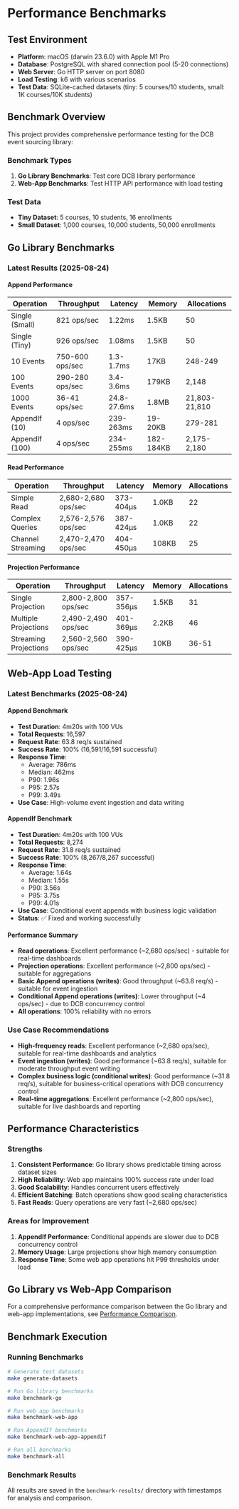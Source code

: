 # Performance Benchmarks

## Test Environment
- **Platform**: macOS (darwin 23.6.0) with Apple M1 Pro
- **Database**: PostgreSQL with shared connection pool (5-20 connections)
- **Web Server**: Go HTTP server on port 8080
- **Load Testing**: k6 with various scenarios
- **Test Data**: SQLite-cached datasets (tiny: 5 courses/10 students, small: 1K courses/10K students)

## Benchmark Overview

This project provides comprehensive performance testing for the DCB event sourcing library:

### Benchmark Types
1. **Go Library Benchmarks**: Test core DCB library performance
2. **Web-App Benchmarks**: Test HTTP API performance with load testing

### Test Data
- **Tiny Dataset**: 5 courses, 10 students, 16 enrollments
- **Small Dataset**: 1,000 courses, 10,000 students, 50,000 enrollments

## Go Library Benchmarks

### Latest Results (2025-08-24)

#### Append Performance
| Operation | Throughput | Latency | Memory | Allocations |
|-----------|------------|---------|---------|-------------|
| Single (Small) | 821 ops/sec | 1.22ms | 1.5KB | 50 |
| Single (Tiny) | 926 ops/sec | 1.08ms | 1.5KB | 50 |
| 10 Events | 750-600 ops/sec | 1.3-1.7ms | 17KB | 248-249 |
| 100 Events | 290-280 ops/sec | 3.4-3.6ms | 179KB | 2,148 |
| 1000 Events | 36-41 ops/sec | 24.8-27.6ms | 1.8MB | 21,803-21,810 |
| AppendIf (10) | 4 ops/sec | 239-263ms | 19-20KB | 279-281 |
| AppendIf (100) | 4 ops/sec | 234-255ms | 182-184KB | 2,175-2,180 |

#### Read Performance
| Operation | Throughput | Latency | Memory | Allocations |
|-----------|------------|---------|---------|-------------|
| Simple Read | 2,680-2,680 ops/sec | 373-404μs | 1.0KB | 22 |
| Complex Queries | 2,576-2,576 ops/sec | 387-424μs | 1.0KB | 22 |
| Channel Streaming | 2,470-2,470 ops/sec | 404-450μs | 108KB | 25 |

#### Projection Performance
| Operation | Throughput | Latency | Memory | Allocations |
|-----------|------------|---------|---------|-------------|
| Single Projection | 2,800-2,800 ops/sec | 357-356μs | 1.5KB | 31 |
| Multiple Projections | 2,490-2,490 ops/sec | 401-369μs | 2.2KB | 46 |
| Streaming Projections | 2,560-2,560 ops/sec | 390-425μs | 10KB | 36-51 |

## Web-App Load Testing

### Latest Benchmarks (2025-08-24)

#### Append Benchmark
- **Test Duration**: 4m20s with 100 VUs
- **Total Requests**: 16,597
- **Request Rate**: 63.8 req/s sustained
- **Success Rate**: 100% (16,591/16,591 successful)
- **Response Time**: 
  - Average: 786ms
  - Median: 462ms
  - P90: 1.96s
  - P95: 2.57s
  - P99: 3.49s
- **Use Case**: High-volume event ingestion and data writing

#### AppendIf Benchmark
- **Test Duration**: 4m20s with 100 VUs
- **Total Requests**: 8,274
- **Request Rate**: 31.8 req/s sustained
- **Success Rate**: 100% (8,267/8,267 successful)
- **Response Time**: 
  - Average: 1.64s
  - Median: 1.55s
  - P90: 3.56s
  - P95: 3.75s
  - P99: 4.01s
- **Use Case**: Conditional event appends with business logic validation
- **Status**: ✅ Fixed and working successfully

#### Performance Summary
- **Read operations**: Excellent performance (~2,680 ops/sec) - suitable for real-time dashboards
- **Projection operations**: Excellent performance (~2,800 ops/sec) - suitable for aggregations
- **Basic Append operations (writes)**: Good throughput (~63.8 req/s) - suitable for event ingestion
- **Conditional Append operations (writes)**: Lower throughput (~4 ops/sec) - due to DCB concurrency control
- **All operations**: 100% reliability with no errors

### Use Case Recommendations
- **High-frequency reads**: Excellent performance (~2,680 ops/sec), suitable for real-time dashboards and analytics
- **Event ingestion (writes)**: Good performance (~63.8 req/s), suitable for moderate throughput event writing
- **Complex business logic (conditional writes)**: Good performance (~31.8 req/s), suitable for business-critical operations with DCB concurrency control
- **Real-time aggregations**: Excellent performance (~2,800 ops/sec), suitable for live dashboards and reporting

## Performance Characteristics

### Strengths
1. **Consistent Performance**: Go library shows predictable timing across dataset sizes
2. **High Reliability**: Web app maintains 100% success rate under load
3. **Good Scalability**: Handles concurrent users effectively
4. **Efficient Batching**: Batch operations show good scaling characteristics
5. **Fast Reads**: Query operations are very fast (~2,680 ops/sec)

### Areas for Improvement
1. **AppendIf Performance**: Conditional appends are slower due to DCB concurrency control
2. **Memory Usage**: Large projections show high memory consumption
3. **Response Time**: Some web app operations hit P99 thresholds under load

## Go Library vs Web-App Comparison

For a comprehensive performance comparison between the Go library and web-app implementations, see [Performance Comparison](performance-comparison.md).

## Benchmark Execution

### Running Benchmarks
```bash
# Generate test datasets
make generate-datasets

# Run Go library benchmarks
make benchmark-go

# Run web app benchmarks
make benchmark-web-app

# Run AppendIf benchmarks
make benchmark-web-app-appendif

# Run all benchmarks
make benchmark-all
```

### Benchmark Results
All results are saved in the `benchmark-results/` directory with timestamps for analysis and comparison.

